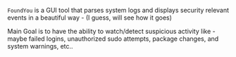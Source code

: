 `FoundYou` is a GUI tool that parses system logs and displays security relevant events in a beautiful way - (I guess, will see how it goes)

Main Goal is to have the ability to watch/detect suspicious activity like - maybe failed logins, unauthorized sudo attempts, package changes, and system warnings, etc.. 
